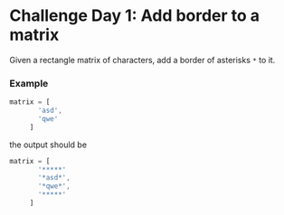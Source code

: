# Challenge Day 1: Add border to a matrix

Given a rectangle matrix of characters, add a border of asterisks `*` to it.

### Example

```JavaScript
matrix = [
	   'asd',
	   'qwe'
	 ]
```

the output should be

```JavaScript
matrix = [
	   '*****'
	   '*asd*',
	   '*qwe*',
	   '*****'
	 ]
```

